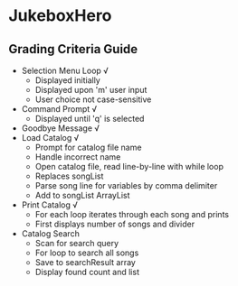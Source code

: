 # JukeboxHero

## Grading Criteria Guide
- Selection Menu Loop √
	- Displayed initially
	- Displayed upon 'm' user input
	- User choice not case-sensitive
- Command Prompt √
	- Displayed until 'q' is selected
- Goodbye Message √
- Load Catalog √
	- Prompt for catalog file name
	- Handle incorrect name
	- Open catalog file, read line-by-line with while loop
	- Replaces songList
	- Parse song line for variables by comma delimiter
	- Add to songList ArrayList
- Print Catalog √
	- For each loop iterates through each song and prints
	- First displays number of songs and divider
- Catalog Search
	- Scan for search query
	- For loop to search all songs
	- Save to searchResult array
	- Display found count and list
